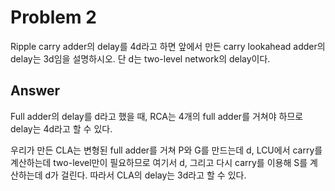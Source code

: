 # Problem 2

Ripple carry adder의 delay를 4d라고 하면 앞에서 만든 carry lookahead adder의 delay는 3d임을 설명하시오. 단 d는 two-level network의 delay이다.

## Answer

Full adder의 delay를 d라고 했을 때, RCA는 4개의 full adder를 거쳐야 하므로 delay는 4d라고 할 수 있다.

우리가 만든 CLA는 변형된 full adder를 거쳐 P와 G를 만드는데 d, LCU에서 carry를 계산하는데 two-level만이 필요하므로 여기서 d, 그리고 다시 carry를 이용해 S를 계산하는데 d가 걸린다. 따라서 CLA의 delay는 3d라고 할 수 있다.
